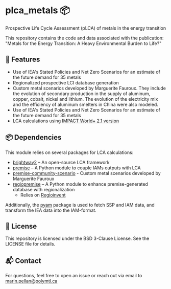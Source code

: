 # plca_metals 📦

Prospective Life Cycle Assessment (pLCA) of metals in the energy transition

This repository contains the code and data associated with the publication:
"Metals for the Energy Transition: A Heavy Environmental Burden to Life?"

## 📌 Features
- Use of IEA's Stated Policies and Net Zero Scenarios for an estimate of the future demand for 35 metals
- Regionalized prospective LCI database generation 
- Custom metal scenarios developed by Marguerite Fauroux. 
They include the evolution of secondary production in the supply of aluminum, copper, cobalt, nickel and lithium. 
The evolution of the electricity mix and the efficiency of aluminum smelters in China were also modeled.
- Use of IEA's Stated Policies and Net Zero Scenarios for an estimate of the future demand for 35 metals
- LCA calculations using [IMPACT World+ 2.1 version](https://www.impactworldplus.org/)


## 📦 Dependencies

This module relies on several packages for LCA calculations:
- [brightway2](https://docs.brightway.dev/en/legacy/index.html) – An open-source LCA framework 
- [premise](https://github.com/polca/premise) – A Python module to couple IAMs outputs with LCA
- [premise-community-scenario](https://github.com/premise-community-scenarios/metal-prospective-scenarios) - Custom metal scenarios developed by Marguerite Fauroux
- [regiopremise](https://github.com/matthieu-str/Regiopremise/tree/master) – A Python module to enhance premise-generated database with regionalization 
  - Relies on [Regioinvent](https://github.com/CIRAIG/Regioinvent)

Additionally, the [pyam](https://pyam-iamc.readthedocs.io/en/stable/) package is used to fetch SSP and IAM data,
and transform the IEA data into the IAM-format.

## 📄 License

This repository is licensed under the BSD 3-Clause License. See the LICENSE file for details.

## 📬 Contact

For questions, feel free to open an issue or reach out via email to marin.pellan@polymtl.ca
